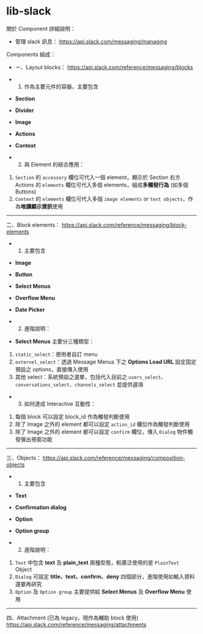 # lib-slack

關於 Component 詳細說明：

- 管理 slack 訊息：
 https://api.slack.com/messaging/managing

Components 組成：
- ㄧ、Layout blocks：
 https://api.slack.com/reference/messaging/blocks

- 1. 作為主要元件的容器，主要包含
 - **Section**
 - **Divider**
 - **Image**
 - **Actions**
 - **Context**


- 2. 與 Element 的結合應用：
 1. `Section` 的 `accessory` 欄位可代入一個 element，顯示於 Section 右方 Actions 的 `elements` 欄位可代入多個 elements，組成**多觸發行為** (如多個 Buttons)
 2. `Context` 的 `elements` 欄位可代入多個 `image elements` or `text objects`，作為**唯讀顯示資訊**使用

---

二、Block elements：
 https://api.slack.com/reference/messaging/block-elements

- 1. 主要包含
 - **Image**
 - **Button**
 - **Select Menus**
 - **Overflow Menu**
 - **Date Picker**

- 2. 進階說明：
- **Select Menus** 主要分三種類型：
 1. `static_select`：使用者自訂 menu
 2. `externel_select`：透過 Message Menus 下之 **Options Load URL** 設定固定預設之 options，直接傳入使用
 3. 其他 select：系統預設之選單，包括代入目前之 `users_select`、`conversations_select`、`channels_select` 並提供選項

- 3. 如何達成 Interactive 互動性：
 1. 每個 block 可以設定 block_id 作為觸發判斷使用
 2. 除了 Image 之外的 element 都可以設定 `action_id` 欄位作為觸發判斷使用
 3. 除了 Image 之外的 element 都可以設定 `confirm` 欄位，傳入 `Dialog` 物件觸發彈出視窗功能

---

三、Objects：
 https://api.slack.com/reference/messaging/composition-objects

- 1. 主要包含
 - **Text**
 - **Confirmation dialog**
 - **Option**
 - **Option group**

- 2. 進階說明：
 1. `Text` 中包含 **text** 及 **plain_text** 兩種型態，較廣泛使用的是 `PlainText` Object
 2. `Dialog` 可設定 **title、text、confirm、deny** 四個部分，進階使用如輸入資料還要再研究
 3. `Option` 及 `Option group` 主要提供給 **Select Menus** 及 **Overflow Menu** 使用

---

四、Attachment (已為 legacy，現作為輔助 block 使用)
 https://api.slack.com/reference/messaging/attachments
